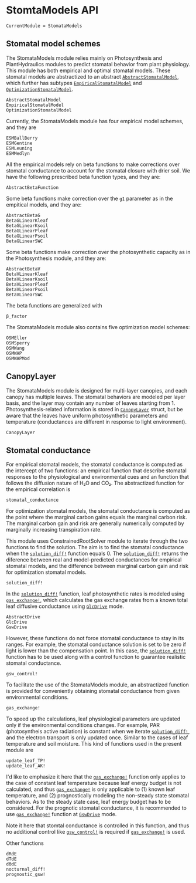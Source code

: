 # StomtaModels API
```@meta
CurrentModule = StomataModels
```

## Stomatal model schemes
The StomataModels module relies mainly on Photosynthesis and PlantHydraulics
    modules to predict stomatal behavior from plant physiology. This module has
    both empirical and optimal stomatal models. These stomatal models are
    abstractized to an abstract [`AbstractStomatalModel`](@ref), which further
    has subtypes [`EmpiricalStomatalModel`](@ref) and
    [`OptimizationStomatalModel`](@ref).

```@docs
AbstractStomatalModel
EmpiricalStomatalModel
OptimizationStomatalModel
```

Currently, the StomataModels module has four empirical model schemes, and they
    are

```@docs
ESMBallBerry
ESMGentine
ESMLeuning
ESMMedlyn
```

All the empirical models rely on beta functions to make corrections over
    stomatal conductance to account for the stomatal closure with drier soil.
    We have the following prescribed beta function types, and they are:

```@docs
AbstractBetaFunction
```

Some beta functions make correction over the `g1` parameter as in the empitical
    models, and they are:

```@docs
AbstractBetaG
BetaGLinearKleaf
BetaGLinearKsoil
BetaGLinearPleaf
BetaGLinearPsoil
BetaGLinearSWC
```

Some beta functions make correction over the photosynthetic capacity as in the
    Photosynthesis module, and they are:

```@docs
AbstractBetaV
BetaVLinearKleaf
BetaVLinearKsoil
BetaVLinearPleaf
BetaVLinearPsoil
BetaVLinearSWC
```

The beta functions are generalized with

```@docs
β_factor
```

The StomataModels module also contains five optimization model schemes:

```@docs
OSMEller
OSMSperry
OSMWang
OSMWAP
OSMWAPMod
```




## CanopyLayer
The StomataModels module is designed for multi-layer canopies, and each canopy
    has multiple leaves. The stomatal behaviors are modeled per layer basis,
    and the layer may contain any number of leaves starting from 1.
    Photosynthesis-related information is stored in [`CanopyLayer`](@ref)
    struct, but be aware that the leaves have uniform photosynthetic parameters
    and temperature (conductances are different in response to light
    environment).

```@docs
CanopyLayer
```




## Stomatal conductance
For empirical stomatal models, the stomatal conductance is computed as the
    intercept of two functions: an empirical function that describe stomatal
    responses to the physiological and environmental cues and an function that
    follows the diffusion nature of H₂O and CO₂. The abstractized function for
    the empirical correlation is

```@docs
stomatal_conductance
```

For optimization stomatal models, the stomatal conductance is computed as the
    point where the marginal carbon gains equals the marginal carbon risk. The
    marginal carbon gain and risk are generally numerically computed by
    marginally increasing transpiration rate.

This module uses ConstrainedRootSolver module to iterate through the two
    functions to find the solution. The aim is to find the stomatal conductance
    when the [`solution_diff!`](@ref) function equals 0. The
    [`solution_diff!`](@ref) returns the diference between real and
    model-predicted conductances for empirical stomatal models, and the
    difference between marginal carbon gain and risk for optimization stomatal
    models.

```@docs
solution_diff!
```

In the [`solution_diff!`](@ref) function, leaf photosynthetic rates is modeled
    using [`gas_exchange!`](@ref), which calculates the gas exchange
    rates from a known total leaf diffusive conductance using
    [`GlcDrive`](@ref) mode.

```@docs
AbstractDrive
GlcDrive
GswDrive
```

However, these functions do not force stomatal conductance to stay in its
    ranges. For example, the stomatal conductance solution is set to be zero if
    light is lower than the compensation point. In this case, the
    [`solution_diff!`](@ref) function has to be used along with a control
    function to guarantee realistic stomatal conductance.

```@docs
gsw_control!
```

To facilitate the use of the StomataModels module, an abstractized function is
    provided for conveniently obtaining stomatal conductance from given
    environmental conditions.

```@docs
gas_exchange!
```

To speed up the calculations, leaf physiological parameters are updated only
    if the environmental conditions changes. For example, PAR (photosyntheis
    active radiation) is constant when we iterate [`solution_diff!`](@ref), and
    the electron transport is only updated once. Similar to the cases of
    leaf temperature and soil moisture. This kind of functions used in the
    present module are

```@docs
update_leaf_TP!
update_leaf_AK!
```

I'd like to emphasize it here that the [`gas_exchange!`](@ref)
    function only applies to the case of constant leaf temperature because
    leaf energy budget is not calculated, and thus
    [`gas_exchange!`](@ref) is only applicable to (1) known leaf
    temperature, and (2) prognostically modeling the non-steady state stomatal
    behaviors. As to the steady state case, leaf energy budget has to be
    considered. For the prognotic stomatal conductance, it is recommended to
    use [`gas_exchange!`](@ref) function at [`GswDrive`](@ref) mode.

Note it here that stomtal conductance is controlled in this function, and thus
    no additional control like [`gsw_control!`](@ref) is required if
    [`gas_exchange!`](@ref) is used.

Other functions

```@docs
dRdE
dTdE
dΘdE
nocturnal_diff!
prognostic_gsw!
```
